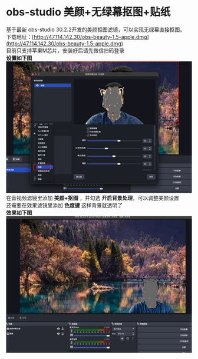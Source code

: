 # obs-studio 美颜+无绿幕抠图+贴纸
基于最新 obs-studio 30.2.2开发的美颜抠图滤镜，可以实现无绿幕直接抠图。<br>下载地址：[http://47.114.142.30/obs-beauty-1.5-apple.dmg](http://47.114.142.30/obs-beauty-1.5-apple.dmg)<br>
目前只支持苹果M芯片，安装好后请先微信扫码登录<br>
**设置如下图**<br>
![1](assets/1.jpg)
在音视频滤镜里添加 **美颜+抠图** ，并勾选 **开启背景处理**，可以调整美颜设置<br>
还需要在效果滤镜里添加 **色度键**  这样背景就透明了<br>
**效果如下图**<br>
![2](assets/2.jpg)


